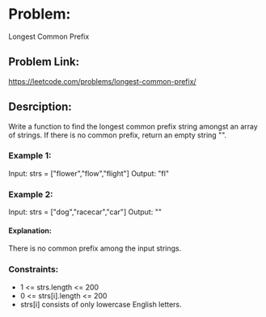 # Problem: 
Longest Common Prefix

## Problem Link: 
https://leetcode.com/problems/longest-common-prefix/

## Desrciption:
Write a function to find the longest common prefix string amongst an array of strings.
If there is no common prefix, return an empty string "".

### Example 1:

Input: strs = ["flower","flow","flight"]
Output: "fl"

### Example 2:

Input: strs = ["dog","racecar","car"]
Output: ""
#### Explanation: 
There is no common prefix among the input strings.
 
### Constraints:

- 1 <= strs.length <= 200
- 0 <= strs[i].length <= 200
- strs[i] consists of only lowercase English letters.

